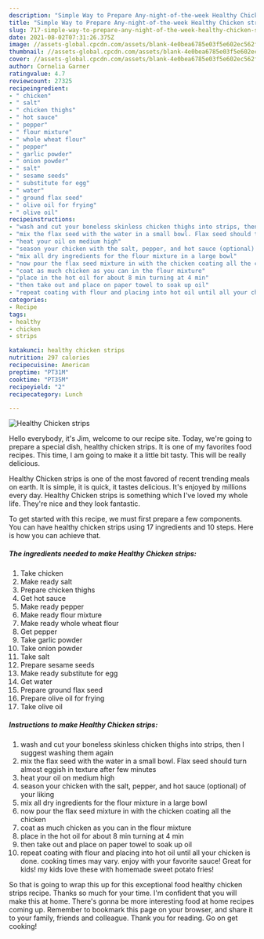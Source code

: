 ```yaml
---
description: "Simple Way to Prepare Any-night-of-the-week Healthy Chicken strips"
title: "Simple Way to Prepare Any-night-of-the-week Healthy Chicken strips"
slug: 717-simple-way-to-prepare-any-night-of-the-week-healthy-chicken-strips
date: 2021-08-02T07:31:26.375Z
image: //assets-global.cpcdn.com/assets/blank-4e0bea6785e03f5e602ec562f230caae08da540cada707380b4fe1bbebba43da.png
thumbnail: //assets-global.cpcdn.com/assets/blank-4e0bea6785e03f5e602ec562f230caae08da540cada707380b4fe1bbebba43da.png
cover: //assets-global.cpcdn.com/assets/blank-4e0bea6785e03f5e602ec562f230caae08da540cada707380b4fe1bbebba43da.png
author: Cornelia Garner
ratingvalue: 4.7
reviewcount: 27325
recipeingredient:
- " chicken"
- " salt"
- " chicken thighs"
- " hot sauce"
- " pepper"
- " flour mixture"
- " whole wheat flour"
- " pepper"
- " garlic powder"
- " onion powder"
- " salt"
- " sesame seeds"
- " substitute for egg"
- " water"
- " ground flax seed"
- " olive oil for frying"
- " olive oil"
recipeinstructions:
- "wash and cut your boneless skinless chicken thighs into strips, then I suggest washing them again"
- "mix the flax seed with the water in a small bowl. Flax seed should turn almost eggish in texture after few minutes"
- "heat your oil on medium high"
- "season your chicken with the salt, pepper, and hot sauce (optional) of your liking"
- "mix all dry ingredients for the flour mixture in a large bowl"
- "now pour the flax seed mixture in with the chicken coating all the chicken"
- "coat as much chicken as you can in the flour mixture"
- "place in the hot oil for about 8 min turning at 4 min"
- "then take out and place on paper towel to soak up oil"
- "repeat coating with flour and placing into hot oil until all your chicken is done. cooking times may vary. enjoy with your favorite sauce! Great for kids! my kids love these with homemade sweet potato fries!"
categories:
- Recipe
tags:
- healthy
- chicken
- strips

katakunci: healthy chicken strips 
nutrition: 297 calories
recipecuisine: American
preptime: "PT31M"
cooktime: "PT35M"
recipeyield: "2"
recipecategory: Lunch

---
```



![Healthy Chicken strips](//assets-global.cpcdn.com/assets/blank-4e0bea6785e03f5e602ec562f230caae08da540cada707380b4fe1bbebba43da.png)

Hello everybody, it's Jim, welcome to our recipe site. Today, we're going to prepare a special dish, healthy chicken strips. It is one of my favorites food recipes. This time, I am going to make it a little bit tasty. This will be really delicious.



Healthy Chicken strips is one of the most favored of recent trending meals on earth. It is simple, it is quick, it tastes delicious. It's enjoyed by millions every day. Healthy Chicken strips is something which I've loved my whole life. They're nice and they look fantastic.


To get started with this recipe, we must first prepare a few components. You can have healthy chicken strips using 17 ingredients and 10 steps. Here is how you can achieve that.

<!--inarticleads1-->

##### The ingredients needed to make Healthy Chicken strips:

1. Take  chicken
1. Make ready  salt
1. Prepare  chicken thighs
1. Get  hot sauce
1. Make ready  pepper
1. Make ready  flour mixture
1. Make ready  whole wheat flour
1. Get  pepper
1. Take  garlic powder
1. Take  onion powder
1. Take  salt
1. Prepare  sesame seeds
1. Make ready  substitute for egg
1. Get  water
1. Prepare  ground flax seed
1. Prepare  olive oil for frying
1. Take  olive oil




<!--inarticleads2-->

##### Instructions to make Healthy Chicken strips:

1. wash and cut your boneless skinless chicken thighs into strips, then I suggest washing them again
1. mix the flax seed with the water in a small bowl. Flax seed should turn almost eggish in texture after few minutes
1. heat your oil on medium high
1. season your chicken with the salt, pepper, and hot sauce (optional) of your liking
1. mix all dry ingredients for the flour mixture in a large bowl
1. now pour the flax seed mixture in with the chicken coating all the chicken
1. coat as much chicken as you can in the flour mixture
1. place in the hot oil for about 8 min turning at 4 min
1. then take out and place on paper towel to soak up oil
1. repeat coating with flour and placing into hot oil until all your chicken is done. cooking times may vary. enjoy with your favorite sauce! Great for kids! my kids love these with homemade sweet potato fries!




So that is going to wrap this up for this exceptional food healthy chicken strips recipe. Thanks so much for your time. I'm confident that you will make this at home. There's gonna be more interesting food at home recipes coming up. Remember to bookmark this page on your browser, and share it to your family, friends and colleague. Thank you for reading. Go on get cooking!
